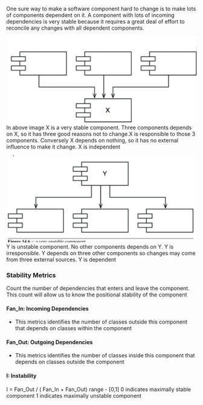 One sure way to make a software component hard to change is to make lots of components dependent on it. A component with lots of incoming dependencies is very stable because it requires a great deal of effort to reconcile any changes with all dependent components.


![Stable component](stable_component.png)
In above image X is a very stable component. Three components depends on X, so it has three good reasons not to change.X is responsible to those 3 components.
Conversely X depends on nothing, so it has no external influence to make it change. X is independent


![Unstable Component](unstable_component.png)
Y is unstable component. No other components depends on Y. Y is irresponsible.
Y depends on three other components so changes may come from three external sources. Y is dependent


### Stability Metrics

Count the number of dependencies that enters and leave the component. This count will allow us to know the positional stability of the component


#### Fan_In: Incoming Dependencies
- This metrics identifies the number of classes outside this component that depends on classes within the component

#### Fan_Out: Outgoing Dependencies
- This metrics identifies the number of classes inside this component that depends on classes outside the component

#### I: Instability
I = Fan_Out / ( Fan_In + Fan_Out)
range - [0,1]
0 indicates maximally stable component
1 indicates maximally unstable component